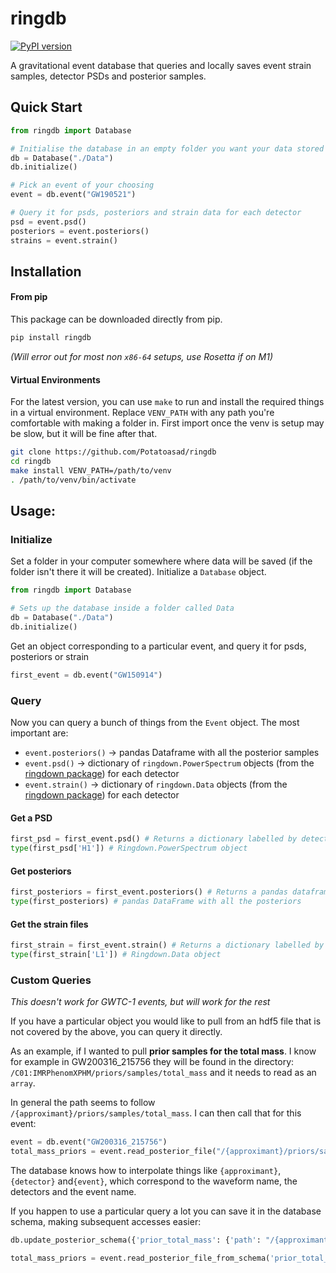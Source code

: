 # ringdb
[![PyPI version](https://badge.fury.io/py/ringdb.svg)](https://badge.fury.io/py/ringdb)

A gravitational event database that queries and locally saves event strain samples,  detector PSDs and posterior samples.

## Quick Start

```python
from ringdb import Database

# Initialise the database in an empty folder you want your data stored
db = Database("./Data") 
db.initialize()

# Pick an event of your choosing 
event = db.event("GW190521")

# Query it for psds, posteriors and strain data for each detector 
psd = event.psd()	
posteriors = event.posteriors() 
strains = event.strain()
```

## Installation

#### From pip

This package can be downloaded directly from pip. 

```bash
pip install ringdb
```

_(Will error out for most non `x86-64` setups, use Rosetta if on M1)_

#### Virtual Environments

For the latest version, you can use  `make` to run and install the required things in a virtual environment. Replace `VENV_PATH` with any path you're comfortable with making a folder in.  First import once the venv is setup may be slow, but it will be fine after that. 

```bash
git clone https://github.com/Potatoasad/ringdb
cd ringdb
make install VENV_PATH=/path/to/venv
. /path/to/venv/bin/activate
```

## Usage:
### Initialize
Set a folder in your computer somewhere where data will be saved (if the folder isn't there it will be created). Initialize a `Database` object. 
```python
from ringdb import Database

# Sets up the database inside a folder called Data
db = Database("./Data")
db.initialize()
```

Get an object corresponding to a particular event, and query it for psds, posteriors or strain
```python
first_event = db.event("GW150914")
```

### Query

Now you can query a bunch of things from the `Event` object. The most important are:

- `event.posteriors()` -> pandas Dataframe with all the posterior samples
- `event.psd()` -> dictionary of `ringdown.PowerSpectrum` objects (from the [ringdown package](https://github.com/maxisi/ringdown)) for each detector
- `event.strain()` -> dictionary of `ringdown.Data` objects (from the [ringdown package](https://github.com/maxisi/ringdown)) for each detector

#### Get a PSD
```python
first_psd = first_event.psd() # Returns a dictionary labelled by detectors
type(first_psd['H1']) # Ringdown.PowerSpectrum object
```

#### Get posteriors
```python
first_posteriors = first_event.posteriors() # Returns a pandas dataframe
type(first_posteriors) # pandas DataFrame with all the posteriors
```

#### Get the strain files
```python
first_strain = first_event.strain() # Returns a dictionary labelled by detectors
type(first_strain['L1']) # Ringdown.Data object
```

### Custom Queries
_This doesn't work for GWTC-1 events, but will work for the rest_

If you have a particular object you would like to pull from an hdf5 file that is not covered by the above, you can query it directly.

As an example, if I wanted to pull __prior samples for the total mass__. I know for example in GW200316_215756 they will be found in the directory:
`/C01:IMRPhenomXPHM/priors/samples/total_mass` and it needs to read as an `array`.

In general the path seems to follow `/{approximant}/priors/samples/total_mass`. I can then call that for this event:

```python
event = db.event("GW200316_215756")
total_mass_priors = event.read_posterior_file("/{approximant}/priors/samples/total_mass", datatype='array')
```

The database knows how to interpolate things like `{approximant}`, `{detector}` and`{event}`, which correspond to the waveform name, the detectors and the event name.

If you happen to use a particular query a lot you can save it in the database schema, making subsequent accesses easier:

```python
db.update_posterior_schema({'prior_total_mass': {'path': "/{approximant}/priors/samples/total_mass", 'type':'array'}})

total_mass_priors = event.read_posterior_file_from_schema('prior_total_mass')
```



